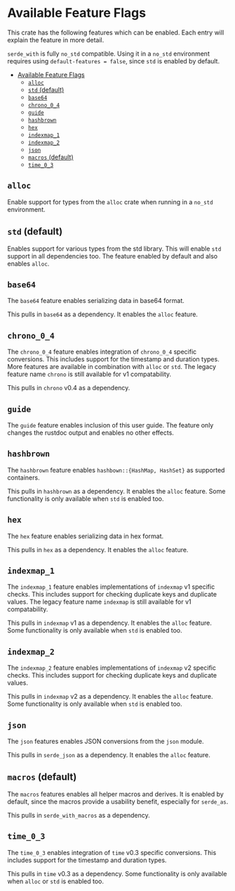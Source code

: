 # Available Feature Flags

This crate has the following features which can be enabled.
Each entry will explain the feature in more detail.

`serde_with` is fully `no_std` compatible.
Using it in a `no_std` environment requires using `default-features = false`, since `std` is enabled by default.

- [Available Feature Flags](#available-feature-flags)
  - [`alloc`](#alloc)
  - [`std` (default)](#std-default)
  - [`base64`](#base64)
  - [`chrono_0_4`](#chrono_0_4)
  - [`guide`](#guide)
  - [`hashbrown`](#hashbrown)
  - [`hex`](#hex)
  - [`indexmap_1`](#indexmap_1)
  - [`indexmap_2`](#indexmap_2)
  - [`json`](#json)
  - [`macros` (default)](#macros-default)
  - [`time_0_3`](#time_0_3)

## `alloc`

Enable support for types from the `alloc` crate when running in a `no_std` environment.

## `std` (default)

Enables support for various types from the std library.
This will enable `std` support in all dependencies too.
The feature enabled by default and also enables `alloc`.

## `base64`

The `base64` feature enables serializing data in base64 format.

This pulls in `base64` as a dependency.
It enables the `alloc` feature.

## `chrono_0_4`

The `chrono_0_4` feature enables integration of `chrono_0_4` specific conversions.
This includes support for the timestamp and duration types.
More features are available in combination with `alloc` or `std`.
The legacy feature name `chrono` is still available for v1 compatability.

This pulls in `chrono` v0.4 as a dependency.

## `guide`

The `guide` feature enables inclusion of this user guide.
The feature only changes the rustdoc output and enables no other effects.

## `hashbrown`

The `hashbrown` feature enables `hashbown::{HashMap, HashSet}` as supported containers.

This pulls in `hashbrown` as a dependency.
It enables the `alloc` feature.
Some functionality is only available when `std` is enabled too.

## `hex`

The `hex` feature enables serializing data in hex format.

This pulls in `hex` as a dependency.
It enables the `alloc` feature.

## `indexmap_1`

The `indexmap_1` feature enables implementations of `indexmap` v1 specific checks.
This includes support for checking duplicate keys and duplicate values.
The legacy feature name `indexmap` is still available for v1 compatability.

This pulls in `indexmap` v1 as a dependency.
It enables the `alloc` feature.
Some functionality is only available when `std` is enabled too.

## `indexmap_2`

The `indexmap_2` feature enables implementations of `indexmap` v2 specific checks.
This includes support for checking duplicate keys and duplicate values.

This pulls in `indexmap` v2 as a dependency.
It enables the `alloc` feature.
Some functionality is only available when `std` is enabled too.

## `json`

The `json` features enables JSON conversions from the `json` module.

This pulls in `serde_json` as a dependency.
It enables the `alloc` feature.

## `macros` (default)

The `macros` features enables all helper macros and derives.
It is enabled by default, since the macros provide a usability benefit, especially for `serde_as`.

This pulls in `serde_with_macros` as a dependency.

## `time_0_3`

The `time_0_3` enables integration of `time` v0.3 specific conversions.
This includes support for the timestamp and duration types.

This pulls in `time` v0.3 as a dependency.
Some functionality is only available when `alloc` or `std` is enabled too.
